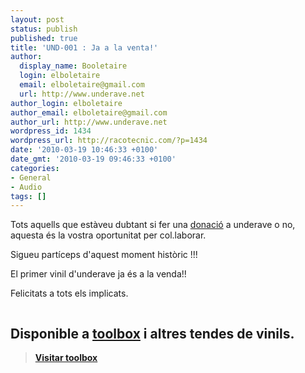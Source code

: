```yaml
---
layout: post
status: publish
published: true
title: 'UND-001 : Ja a la venta!'
author:
  display_name: Booletaire
  login: elboletaire
  email: elboletaire@gmail.com
  url: http://www.underave.net
author_login: elboletaire
author_email: elboletaire@gmail.com
author_url: http://www.underave.net
wordpress_id: 1434
wordpress_url: http://racotecnic.com/?p=1434
date: '2010-03-19 10:46:33 +0100'
date_gmt: '2010-03-19 09:46:33 +0100'
categories:
- General
- Audio
tags: []
---
```




Tots aquells que estàveu dubtant si fer una <a href="http://forums.underave.net/viewtopic.php?f=1&amp;t=12905" target="bar">donació</a> a underave o no, aquesta és la  vostra oportunitat per col.laborar.

Sigueu partíceps d'aquest moment històric !!!

El primer vinil d'underave ja és a la venda!!

Felicitats  a tots els implicats.

<a href="http://blog.underave.net/wp-content/uploads/2010/03/und_0001_blog.jpg">
  <img title="und_0001_blog" src="http://blog.underave.net/wp-content/uploads/2010/03/und_0001_blog.jpg" alt="" />
</a>

## Disponible a <a title="UND-001" href="http://www.toolboxrecords.com/en/product/11544/exclusives-and-important-news/Underave-01/" target="_blank">toolbox</a> i altres tendes de vinils.

> <span style="color: #ff6600;"><strong><span style="color: #c0c0c0;"><a title="Tollbox" href="http://www.toolboxrecords.com/en/product/11544/exclusives-and-important-news/Underave-01/" target="_blank">Visitar toolbox</a></span>
</strong></span>
